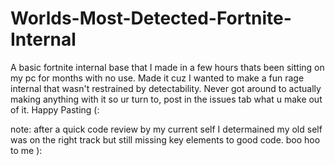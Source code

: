 # Worlds-Most-Detected-Fortnite-Internal

A basic fortnite internal base that I made in a few hours thats been sitting on my pc for months with no use. 
Made it cuz I wanted to make a fun rage internal that wasn't restrained by detectability.
Never got around to actually making anything with it so ur turn to, post in the issues tab what u make out of it.
Happy Pasting (:

note: after a quick code review by my current self I determained my old self was on the right track but still missing key elements to good code. boo hoo to me ):
